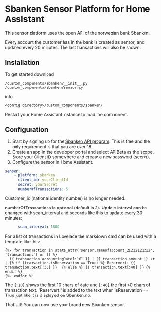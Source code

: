 # Sbanken Sensor Platform for Home Assistant

This sensor platform uses the open API of the norwegian bank Sbanken. 

Every account the customer has in the bank is created as sensor, and updated every 20 minutes. The last transactions will also be shown.

## Installation

To get started download
```
/custom_components/sbanken/__init__.py
/custom_components/sbanken/sensor.py
```
into
```
<config directory>/custom_components/sbanken/
```

Restart your Home Assistant instance to load the component.

## Configuration

1. Start by signing up for the [Sbanken API program](https://sbanken.no/bruke/utviklerportalen/). This is free and the only requirement is that you are over 18.
2. Create an app in the developer portal and select APIBeta as the scope. Store your Client ID somewhere and create a new password (secret).
3. Configure the sensor in Home Assistant.

```yaml
sensor:
    - platform: sbanken
      client_id: yourClientId
      secret: yourSecret
      numberOfTransactions: 5
```

Customer_id (national identity number) is no longer needed.

numberOfTransactions is optional (default is 3).
Update interval can be changed with scan_interval and seconds like this to update every 30 minutes:
```yaml
      scan_interval: 1800
```

For a list of transactions in Lovelace the markdown card can be used with a template like this:
```
{%- for transaction in state_attr('sensor.nameofaccount_21212121212', 'transactions') or [] %}
  {{ transaction.accountingDate[:10] }} | {{ transaction.amount }} kr | {% if (transaction.isReservation == True) %} Reservert: {{ transaction.text[:30] }}  {% else %} {{ transaction.text[:40] }} {% endif %} 
{%- endfor %}
```
The ```[:10]``` shows the first 10 chars of date and ```[:40]``` the first 40 chars of transaction text. 'Reservert:' is added to the text when isReservation == True just like it is displayed on Sbanken.no.


That's it! You can now use your brand new Sbanken sensor.

